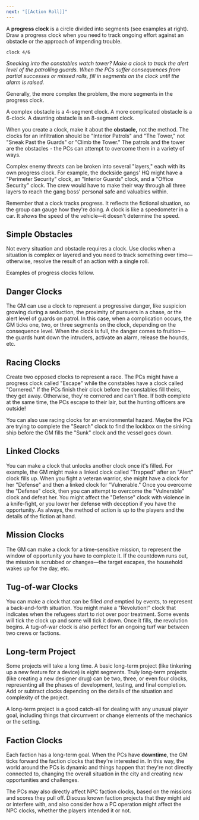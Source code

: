 ```yaml
---
next: "[[Action Roll]]"
---
```

A **progress clock** is a circle divided into segments (see examples at right). Draw a progress clock when you need to track ongoing effort against an obstacle or the approach of impending trouble.

`clock 4/6`

*Sneaking into the constables watch tower? Make a clock to track the alert level of the patrolling guards. When the PCs suffer consequences from partial successes or missed rolls, fill in segments on the clock until the alarm is raised.*

Generally, the more complex the problem, the more segments in the progress clock.

A complex obstacle is a 4-segment clock. A more complicated obstacle is a 6-clock. A daunting obstacle is an 8-segment clock.

When you create a clock, make it about the **obstacle,** not the method. The clocks for an infiltration should be "Interior Patrols" and "The Tower," not "Sneak Past the Guards" or "Climb the Tower." The patrols and the tower are the obstacles - the PCs can attempt to overcome them in a variety of ways.

Complex enemy threats can be broken into several "layers," each with its own progress clock. For example, the dockside gangs' HQ might have a "Perimeter Security" clock, an "Interior Guards" clock, and a "Office Security" clock. The crew would have to make their way through all three layers to reach the gang boss' personal safe and valuables within.

Remember that a clock tracks progress. It reflects the fictional situation, so the group can gauge how they're doing. A clock is like a speedometer in a car. It *shows* the speed of the vehicle—it doesn't determine the speed.

## Simple Obstacles

Not every situation and obstacle requires a clock. Use clocks when a situation is complex or layered and you need to track something over time—otherwise, resolve the result of an action with a single roll.

Examples of progress clocks follow.

## Danger Clocks

The GM can use a clock to represent a progressive danger, like suspicion growing during a seduction, the proximity of pursuers in a chase, or the alert level of guards on patrol. In this case, when a complication occurs, the GM ticks one, two, or three segments on the clock, depending on the consequence level. When the clock is full, the danger comes to fruition—the guards hunt down the intruders, activate an alarm, release the hounds, etc.

## Racing Clocks

Create two opposed clocks to represent a race. The PCs might have a progress clock called "Escape" while the constables have a clock called "Cornered." If the PCs finish their clock before the constables fill theirs, they get away. Otherwise, they're cornered and can't flee. If both complete at the same time, the PCs escape to their lair, but the hunting officers are outside!

You can also use racing clocks for an environmental hazard. Maybe the PCs are trying to complete the "Search" clock to find the lockbox on the sinking ship before the GM fills the "Sunk" clock and the vessel goes down.

## Linked Clocks

You can make a clock that unlocks another clock once it's filled. For example, the GM might make a linked clock called "Trapped" after an "Alert" clock fills up. When you fight a veteran warrior, she might have a clock for her "Defense" and then a linked clock for "Vulnerable." Once you overcome the "Defense" clock, then you can attempt to overcome the "Vulnerable" clock and defeat her.  You might affect the "Defense" clock with violence in a knife-fight, or you lower her defense with deception if you have the opportunity. As always, the method of action is up to the players and the details of the fiction at hand.

## Mission Clocks

The GM can make a clock for a time-sensitive mission, to represent the window of opportunity you have to complete it. If the countdown runs out, the mission is scrubbed or changes—the target escapes, the household wakes up for the day, etc.

## Tug-of-war Clocks

You can make a clock that can be filled *and* emptied by events, to represent a back-and-forth situation. You might make a "Revolution!" clock that indicates when the refugees start to riot over poor treatment. Some events will tick the clock up and some will tick it down. Once it fills, the revolution begins. A tug-of-war clock is also perfect for an ongoing turf war between two crews or factions.

## Long-term Project

Some projects will take a long time. A basic long-term project (like tinkering up a new feature for a device) is eight segments. Truly long-term projects (like creating a new designer drug) can be two, three, or even four clocks, representing all the phases of development, testing, and final completion. Add or subtract clocks depending on the details of the situation and complexity of the project.

A long-term project is a good catch-all for dealing with any unusual player goal, including things that circumvent or change elements of the mechanics or the setting.

## Faction Clocks

Each faction has a long-term goal. When the PCs have **downtime**, the GM ticks forward the faction clocks that they're interested in. In this way, the world around the PCs is dynamic and things happen that they're not directly connected to, changing the overall situation in the city and creating new opportunities and challenges.

The PCs may also directly affect NPC faction clocks, based on the missions and scores they pull off. Discuss known faction projects that they might aid or interfere with, and also consider how a PC operation might affect the NPC clocks, whether the players intended it or not.